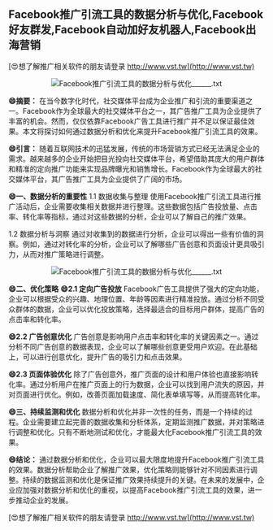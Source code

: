 ## **Facebook推广引流工具的数据分析与优化,Facebook好友群发,Facebook自动加好友机器人,Facebook出海营销**

[😍想了解推广相关软件的朋友请登录 http://www.vst.tw](http://www.vst.tw)

 <center><img src="https://vst.tw/MP4/tuiguang/png/8.png" alt="Facebook推广引流工具的数据分析与优化______.txt"></center>

**😄摘要：**
在当今数字化时代，社交媒体平台成为企业推广和引流的重要渠道之一。Facebook作为全球最大的社交媒体平台之一，其广告推广工具为企业提供了丰富的机会。然而，仅仅依靠Facebook广告工具进行推广并不足以保证最佳效果。本文将探讨如何通过数据分析和优化来提升Facebook推广引流工具的效果。

**😄引言：**
随着互联网技术的迅猛发展，传统的市场营销方式已经无法满足企业的需求。越来越多的企业开始把目光投向社交媒体平台，希望借助其庞大的用户群体和精准的定向推广功能来实现品牌曝光和销售增长。Facebook作为全球最大的社交媒体平台，其广告推广工具为企业提供了广阔的市场。

**😄一、数据分析的重要性**
1.1 数据收集与整理
使用Facebook推广引流工具进行推广活动后，企业需要收集相关数据并进行整理。这些数据包括广告投放量、点击率、转化率等指标，通过对这些数据的分析，企业可以了解自己的推广效果。

1.2 数据分析与洞察
通过对收集到的数据进行分析，企业可以得出一些有价值的洞察。例如，通过对转化率的分析，企业可以了解哪些广告创意和页面设计更具吸引力，从而对推广策略进行调整。

 <center><img src="https://vst.tw/MP4/tuiguang/png/6.png" alt="Facebook推广引流工具的数据分析与优化______.txt"></center>

**😄二、优化策略**
**😄2.1 定向广告投放**
Facebook广告工具提供了强大的定向功能，企业可以根据受众的兴趣、地理位置、年龄等因素进行精准投放。通过分析不同受众群体的数据，企业可以优化投放策略，选择最适合的目标用户群体，提高广告的点击率和转化率。

**😄2.2 广告创意优化**
广告创意是影响用户点击率和转化率的关键因素之一。通过分析不同广告创意的数据表现，企业可以了解哪些创意更受用户欢迎。在此基础上，可以进行创意优化，提升广告的吸引力和点击效果。

**😄2.3 页面体验优化**
除了广告创意外，推广页面的设计和用户体验也直接影响转化率。通过分析用户在推广页面上的行为数据，企业可以找到用户流失的原因，并对页面进行优化。例如，改善页面加载速度、简化表单填写等，从而提高转化率。

**😄三、持续监测和优化**
数据分析和优化并非一次性的任务，而是一个持续的过程。企业需要建立起完善的数据收集和分析体系，定期监测推广数据，并对策略进行调整和优化。只有不断地测试和优化，才能最大化Facebook推广引流工具的效果。

**😄结论：**
通过数据分析和优化，企业可以最大限度地提升Facebook推广引流工具的效果。数据分析帮助企业了解推广效果，优化策略则能够针对不同因素进行调整。持续的数据监测和优化是保证推广效果持续提升的关键。在未来的发展中，企业应加强对数据分析和优化的重视，以提高Facebook推广引流工具的效果，进一步推动企业的发展。

[😍想了解推广相关软件的朋友请登录 http://www.vst.tw](http://www.vst.tw)



